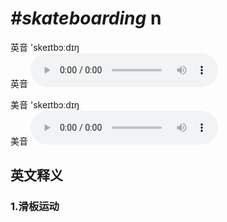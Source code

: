 # ***\#skateboarding*** n
英音 'skeɪtbɔːdɪŋ  
英音
<audio src="./media/skateboarding1_AAC.aac" controls="controls"></audio>

美音 'skeɪtbɔːdɪŋ  
美音
<audio src="./media/skateboarding2_AAC.aac" controls="controls"></audio>



  

英文释义
---
### 1.**滑板运动**  


